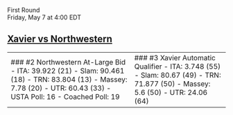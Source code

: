 First Round  
Friday, May 7 at 4:00 EDT
## [Xavier vs Northwestern](https://www.ncaa.com/game/5833673) 

<table><tr><td>  
### #2 Northwestern  
At-Large Bid  
- ITA: 39.922 (21)  
- Slam: 90.461 (18)  
- TRN: 83.804 (13)  
- Massey: 7.78 (20)  
- UTR: 60.43 (33)  
- USTA Poll: 16  
- Coached Poll: 19  
</td><td>  
### #3 Xavier  
Automatic Qualifier  
- ITA: 3.748 (55)  
- Slam: 80.67 (49)  
- TRN: 71.877 (50)  
- Massey: 5.6 (50)  
- UTR: 24.06 (64)  
</td></tr></table>  